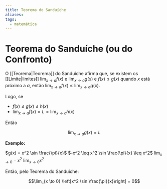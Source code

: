 ```yaml
---
title: Teorema do Sanduíche
aliases:
tags:
  - matemática
---
```


# Teorema do Sanduíche (ou do Confronto)

O [[Teorema|Teorema]] do Sanduíche afirma que, se existem os [[Limite|limites]] $\lim_{x \to a} f(x)$ e $\lim_{x \to a} g(x)$ e $f(x) \leq g(x)$ quando $x$ está próximo a $a$, então $\lim_{x \to a} f(x) \leq \lim_{x \to a} g(x)$.

Logo, se

- $f(x) \leq g(x) \leq h(x)$
- $\lim_{x \to a} f(x) = L = \lim_{x \to a} h(x)$

Então

$$\lim_{x \to a} g(x) = L$$

**Exemplo:**

$g(x) = x^2 \sin \frac{\pi}{x}$
$-x^2 \leq x^2 \sin \frac{\pi}{x} \leq x^2$
$\lim_{x \to 0} -x^2$
$\lim_{x \to 0} x^2$

Então, pelo Teorema do Sanduíche:

$$\lim_{x \to 0} \left[x^2 \sin \frac{\pi}{x}\right] = 0$$

